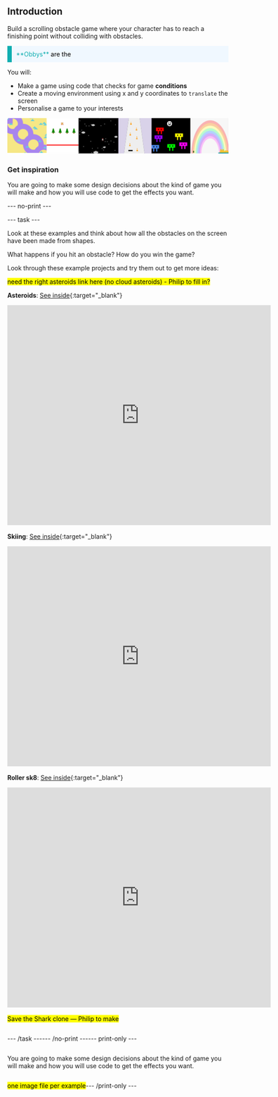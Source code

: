 ## Introduction

Build a scrolling obstacle game where your character has to reach a finishing point without colliding with obstacles.

<mark>
<p style="border-left: solid; border-width:10px; border-color: #0faeb0; background-color: aliceblue; padding: 10px;"> 
<span style="color: #0faeb0">**Obbys**</span> are the </p>
</mark>

You will:
+ Make a game using code that checks for game **conditions**
+ Create a moving environment using x and y coordinates to `translate` the screen
+ Personalise a game to your interests

![Image of examples of 6 different projects: 1)rollerskating in a ring which looks like the number 8; 2) skiing game; 3) asteroids game; 4) skating around pylons; 5) arcade game with circle player and rectangle monster obstacles; 6) Travel the rainbow to get to the pot of gold](images/projects_row.png)

### Get inspiration 

You are going to make some design decisions about the kind of game you will make and how you will use code to get the effects you want.

--- no-print ---

--- task ---

Look at these examples and think about how all the obstacles on the screen have been made from shapes.

What happens if you hit an obstacle? How do you win the game?

<div style="display: flex; flex-wrap: wrap">
<div style="flex-basis: 175px; flex-grow: 1">  
</div>
<div>
Look through these example projects and try them out to get more ideas:

<mark>need the right asteroids link here (no cloud asteroids) - Philip to fill in?</mark>

**Asteroids**: [See inside](https://trinket.io/python/df07d4f46b){:target="_blank"}
<div class="trinket">
  <iframe src="https://trinket.io/embed/python/df07d4f46b?outputOnly=true&start=result" width="600" height="500" frameborder="0" marginwidth="0" marginheight="0" allowfullscreen>
  </iframe>
</div>

**Skiing**: [See inside](https://trinket.io/python/76e628bff2){:target="_blank"}
<div class="trinket">
  <iframe src="https://trinket.io/embed/python/76e628bff2?outputOnly=true&start=result" width="600" height="500" frameborder="0" marginwidth="0" marginheight="0" allowfullscreen>
  </iframe>
</div>

**Roller sk8**: [See inside](https://trinket.io/python/798c5bdc26){:target="_blank"}
<div class="trinket">
  <iframe src="https://trinket.io/embed/python/798c5bdc26?outputOnly=true&start=result" width="600" height="500" frameborder="0" marginwidth="0" marginheight="0" allowfullscreen>
  </iframe>
</div>

<mark>Save the Shark clone — Philip to make</mark>

</div>

--- /task ---

--- /no-print ---

--- print-only ---

You are going to make some design decisions about the kind of game you will make and how you will use code to get the effects you want.


<mark>one image file per example</mark>

--- /print-only ---

